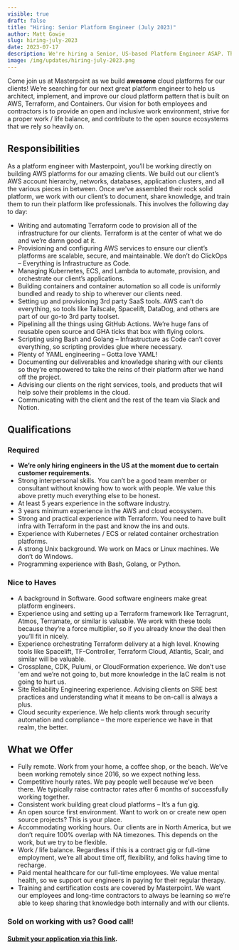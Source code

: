 ```yaml
---
visible: true
draft: false
title: "Hiring: Senior Platform Engineer (July 2023)"
author: Matt Gowie
slug: hiring-july-2023
date: 2023-07-17
description: We're hiring a Senior, US-based Platform Engineer ASAP. This is a full-time contract with option to grow into FTE if you're interested. Continue reading to learn more about the position!
image: /img/updates/hiring-july-2023.png
---
```


Come join us at Masterpoint as we build **awesome** cloud platforms for our clients! We’re searching for our next great platform engineer to help us architect, implement, and improve our cloud platform pattern that is built on AWS, Terraform, and Containers. Our vision for both employees and contractors is to provide an open and inclusive work environment, strive for a proper work / life balance, and contribute to the open source ecosystems that we rely so heavily on.

## Responsibilities

As a platform engineer with Masterpoint, you’ll be working directly on building AWS platforms for our amazing clients. We build out our client’s AWS account hierarchy, networks, databases, application clusters, and all the various pieces in between. Once we've assembled their rock solid platform, we work with our client’s to document, share knowledge, and train them to run their platform like professionals. This involves the following day to day:

- Writing and automating Terraform code to provision all of the infrastructure for our clients. Terraform is at the center of what we do and we’re damn good at it.
- Provisioning and configuring AWS services to ensure our client’s platforms are scalable, secure, and maintainable. We don’t do ClickOps – Everything is Infrastructure as Code.
- Managing Kubernetes, ECS, and Lambda to automate, provision, and orchestrate our client’s applications.
- Building containers and container automation so all code is uniformly bundled and ready to ship to wherever our clients need.
- Setting up and provisioning 3rd party SaaS tools. AWS can’t do everything, so tools like Tailscale, Spacelift, DataDog, and others are part of our go-to 3rd party toolset.
- Pipelining all the things using GitHub Actions. We’re huge fans of reusable open source and GHA ticks that box with flying colors.
- Scripting using Bash and Golang – Infrastructure as Code can’t cover everything, so scripting provides glue where necessary.
- Plenty of YAML engineering – Gotta love YAML!
- Documenting our deliverables and knowledge sharing with our clients so they’re empowered to take the reins of their platform after we hand off the project.
- Advising our clients on the right services, tools, and products that will help solve their problems in the cloud.
- Communicating with the client and the rest of the team via Slack and Notion.

## Qualifications

### Required

- **We’re only hiring engineers in the US at the moment due to certain customer requirements.**
- Strong interpersonal skills. You can’t be a good team member or consultant without knowing how to work with people. We value this above pretty much everything else to be honest.
- At least 5 years experience in the software industry.
- 3 years minimum experience in the AWS and cloud ecosystem.
- Strong and practical experience with Terraform. You need to have built infra with Terraform in the past and know the ins and outs.
- Experience with Kubernetes / ECS or related container orchestration platforms.
- A strong Unix background. We work on Macs or Linux machines. We don’t do Windows.
- Programming experience with Bash, Golang, or Python.

### Nice to Haves

- A background in Software. Good software engineers make great platform engineers.
- Experience using and setting up a Terraform framework like Terragrunt, Atmos, Terramate, or similar is valuable. We work with these tools because they’re a force multiplier, so if you already know the deal then you’ll fit in nicely.
- Experience orchestrating Terraform delivery at a high level. Knowing tools like Spacelift, TF-Controller, Terraform Cloud, Atlantis, Scalr, and similar will be valuable.
- Crossplane, CDK, Pulumi, or CloudFormation experience. We don’t use 'em and we’re not going to, but more knowledge in the IaC realm is not going to hurt us.
- Site Reliability Engineering experience. Advising clients on SRE best practices and understanding what it means to be on-call is always a plus.
- Cloud security experience. We help clients work through security automation and compliance – the more experience we have in that realm, the better.

## What we Offer

- Fully remote. Work from your home, a coffee shop, or the beach. We’ve been working remotely since 2016, so we expect nothing less.
- Competitive hourly rates. We pay people well because we’ve been there. We typically raise contractor rates after 6 months of successfully working together.
- Consistent work building great cloud platforms – It’s a fun gig.
- An open source first environment. Want to work on or create new open source projects? This is your place.
- Accommodating working hours. Our clients are in North America, but we don’t require 100% overlap with NA timezones. This depends on the work, but we try to be flexible.
- Work / life balance. Regardless if this is a contract gig or full-time employment, we’re all about time off, flexibility, and folks having time to recharge.
- Paid mental healthcare for our full-time employees. We value mental health, so we support our engineers in paying for their regular therapy.
- Training and certification costs are covered by Masterpoint. We want our employees and long-time contractors to always be learning so we’re able to keep sharing that knowledge both internally and with our clients.

### Sold on working with us? Good call!

#### [Submit your application via this link](https://forms.gle/BnF2pKoCusntv27k8).
